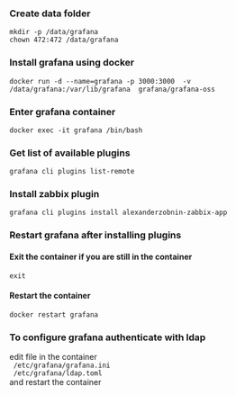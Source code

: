 ### Create data folder
```
mkdir -p /data/grafana
chown 472:472 /data/grafana
```
### Install grafana using docker
```
docker run -d --name=grafana -p 3000:3000  -v /data/grafana:/var/lib/grafana  grafana/grafana-oss
```
### Enter grafana container
```
docker exec -it grafana /bin/bash
```
### Get list of available plugins
```
grafana cli plugins list-remote
```
### Install zabbix plugin
```
grafana cli plugins install alexanderzobnin-zabbix-app
```

### Restart grafana after installing plugins
#### Exit the container if you are still in the container
```
exit
```
#### Restart the container
```
docker restart grafana
```

### To configure grafana authenticate with ldap
edit file in the container  
```` /etc/grafana/grafana.ini````  
```` /etc/grafana/ldap.toml````  
and restart the container  
